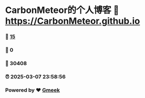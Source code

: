 # CarbonMeteor的个人博客 :link: https://CarbonMeteor.github.io 
### :page_facing_up: [15](https://CarbonMeteor.github.io/tag.html) 
### :speech_balloon: 0 
### :hibiscus: 30408 
### :alarm_clock: 2025-03-07 23:58:56 
### Powered by :heart: [Gmeek](https://github.com/Meekdai/Gmeek)
